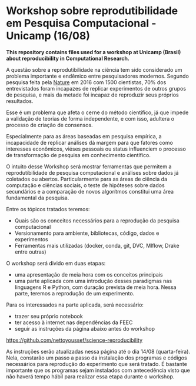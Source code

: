 # Workshop sobre reprodutibilidade em Pesquisa Computacional - Unicamp (16/08)



**This repository contains files used for a workshop at Unicamp (Brasil) about reproducibility in Computational Research.**



A questão sobre a reprodutibilidade na ciência tem sido considerado um problema importante e endêmico entre pesquisadores modernos. Segundo pesquisa feita pela [Nature](https://www.nature.com/news/1-500-scientists-lift-the-lid-on-reproducibility-1.19970) em 2016 com 1500 cientistas, 70% dos entrevistados foram incapazes de replicar experimentos de outros grupos de pesquisa, e mais da metade foi incapaz de reproduzir seus próprios resultados.

Esse é um problema que afeta o cerne do método científico, já que impede a validação de teorias de forma independente, e com isso, adultera o processo de criação de consensos. 

Especialmente para as áreas baseadas em pesquisa empírica, a incapacidade de replicar análises dá margem para que fatores como interesses econômicos, viéses pessoais ou status influenciem o processo de transformação de pesquisa em conhecimento científico.

O intuito desse Workshop será mostrar ferramentas que permitem a reprodutibilidade de pesquisa computacional e análises sobre dados já coletados ou abertos. Particularmente para as áreas de ciência da computação e ciências sociais, o teste de hipóteses sobre dados secundários e a comparação de novos algorítmos constitui uma área fundamental da pesquisa.

Entre os tópicos tratados teremos:

* Quais são os conceitos necessários para a reprodução da pesquisa computacional
* Versionamento para ambiente, bibliotecas, código, dados e experimentos
* Ferramentas mais utilizadas (docker, conda, git, DVC, Mlflow, Drake entre outras)

O workshop será divido em duas etapas:
* uma apresentação de meia hora com os conceitos principais
* uma parte aplicada com uma introdução desses paradigmas nas linguagens R e Python, com duração prevista de meia hora. Nessa parte, teremos a reprodução de um experimento.

Para os interessados na parte aplicada, será necessário:
* trazer seu próprio notebook
* ter acesso à internet nas dependências da FEEC
* seguir as instruções da página abaixo antes do workshop

https://github.com/nettoyoussef/science-reproducibility

As instruções serão atualizadas nessa página até o dia 14/08 (quarta-feira). Nela, constarão um passo a passo da instalação dos programas e códigos necessários para reprodução do experimento que será tratado. É bastante importante que os programas sejam instalados com antecedência visto que não haverá tempo hábil para realizar essa etapa durante o workshop.
